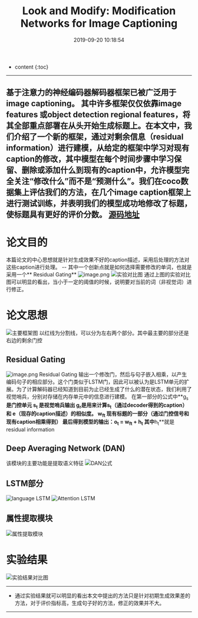 ﻿---
layout: post
title:  "Look and Modify: Modification Networks for Image Captioning"
date:   2019-09-20 10:18:54
categories: 论文解读
tags:    caption 2019年 BMVC
---

* content
{:toc}

---
基于注意力的神经编码器解码器框架已被广泛用于image captioning。 其中许多框架仅仅依靠**image features** 或**object detection regional features**，将其全部重点部署在从头开始生成标题上。在本文中，我们介绍了一个新的框架，通过对剩余信息（residual information）进行建模，从给定的框架中学习对现有caption的修改，其中模型在每个时间步骤中学习**保留、删除或添加**什么到现有的caption中，允许模型完全关注“修改什么”而不是“预测什么”。我们在coco数据集上评估我们的方法，在几个image caption框架上进行测试训练，并表明我们的模型成功地修改了标题，使标题具有更好的评价分数。
[源码地址](https://github.com/fawazsammani/look-and-modify)
---

# 论文目的
本篇论文的中心思想就是针对生成效果不好的caption描述，采用后处理的方法对这些caption进行处理。
-- 其中一个创新点就是如何选择需要修改的单词，也就是采用一个** Residual Gating**
![image.png](https://i.loli.net/2020/02/25/1uzDanXdyfbC67O.png)
![实验对比图](https://i.loli.net/2020/02/25/wPC2G97l8UYInkZ.png)
通过上图的实验对比图可以明显的看出，当小于一定的阈值的时候，说明要对当前的词（非视觉词）进行修正。
# 论文思想
![主要框架图](https://i.loli.net/2020/02/25/K9j5IV36sJxHdy4.png)
以红线为分割线，可以分为左右两个部分。其中最主要的部分还是右边的剩余门控
## Residual Gating
![image.png](https://i.loli.net/2020/02/25/kmPGcA6ervtDzl9.png)
Residual Gating 输出一个修改门，然后与句子嵌入相乘，以产生编码句子的相应部分。这个门类似于LSTM门，因此可以被认为是LSTM单元的扩展。为了计算解码器已经知道到目前为止已经生成了什么的潜在状态，我们利用了视觉哨兵，分别对存储在内存单元中的信息进行建模。
在第一部分的公式中**g<sub>s</sub>**是门控单元
**s<sub>t</sub>** 是视觉哨兵输出
**g<sub>r</sub>**是用来计算**s<sub>t</sub>**（通过decoder得到的caption）和 **e**（现存的caption描述）的相似度。
**w<sub>ft</sub>** 现有标题的一部分（通过门控信号和现有caption相乘得到）
最后得到模型的输出：**o<sub>t</sub> = w<sub>ft</sub> + h<sub>t</sub>**
其中**h<sub>t</sub>**就是residual information

## Deep Averaging Network (DAN)
该模块的主要功能是提取语义特征
![DAN公式](https://i.loli.net/2020/02/25/JMiBxCFIPL19VRo.png)

## LSTM部分
![language LSTM](https://i.loli.net/2020/02/25/dfQ3LESupZzUJnB.png)
![Attention LSTM ](https://i.loli.net/2020/02/25/XzCmu3HwIcpVWAU.png)
##  属性提取模块
![属性提取模块](https://i.loli.net/2020/02/25/xscNJ3AYE6pkyKV.png)
# 实验结果
![实验结果对比图](https://i.loli.net/2020/02/25/aZK9pARclV3ndqQ.png)

---
- 通过实验结果就可以明显的看出本文中提出的方法只是针对初期生成效果差的方法，对于评价指标高，生成句子好的方法，修正的效果并不大。

---
